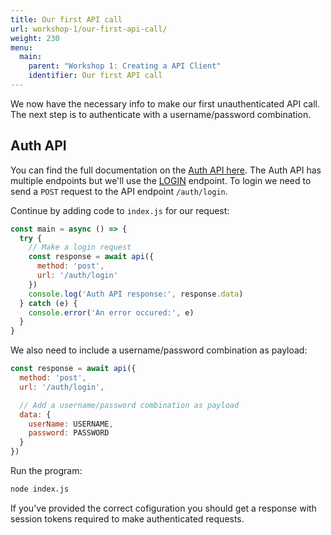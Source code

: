 ```yaml
---
title: Our first API call
url: workshop-1/our-first-api-call/
weight: 230
menu:
  main:
    parent: "Workshop 1: Creating a API Client"
    identifier: Our first API call
---
```


We now have the necessary info to make our first unauthenticated API call. The next step is to authenticate with a username/password combination.

## Auth API

You can find the full documentation on the [Auth API here](https://docs.telenorconnexion.com/mic/rest-api/auth/). The Auth API has multiple endpoints but we'll use the [LOGIN](https://docs.telenorconnexion.com/mic/rest-api/auth/#login) endpoint. To login we need to send a `POST` request to the API endpoint `/auth/login`.

Continue by adding code to `index.js` for our request:

```javascript
const main = async () => {
  try {
    // Make a login request
    const response = await api({
      method: 'post',
      url: '/auth/login'
    })
    console.log('Auth API response:', response.data)
  } catch (e) {
    console.error('An error occured:', e)
  }
}
```

We also need to include a username/password combination as payload:

```javascript
const response = await api({
  method: 'post',
  url: '/auth/login',

  // Add a username/password combination as payload
  data: {
    userName: USERNAME,
    password: PASSWORD
  }
})
```

Run the program:

```sh
node index.js
```

If you've provided the correct cofiguration you should get a response with session tokens required to make authenticated requests.
